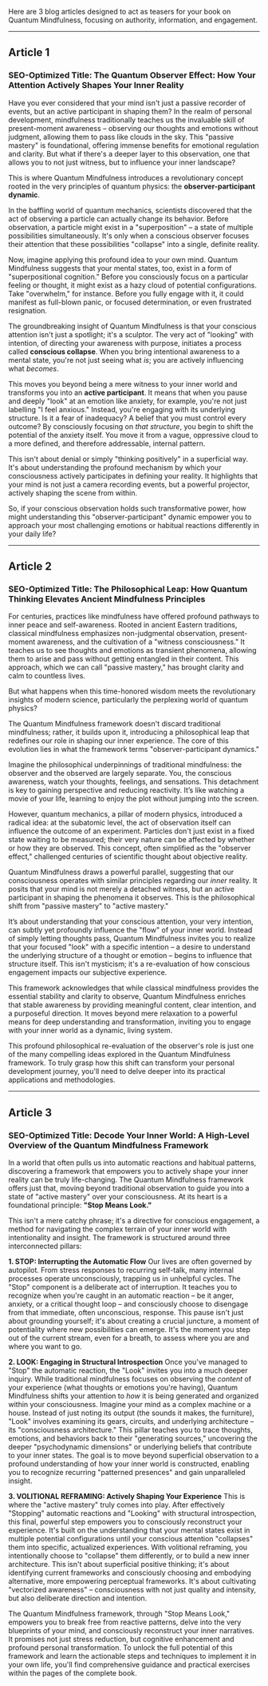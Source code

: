 Here are 3 blog articles designed to act as teasers for your book on Quantum Mindfulness, focusing on authority, information, and engagement.

---

## Article 1

### SEO-Optimized Title: The Quantum Observer Effect: How Your Attention Actively Shapes Your Inner Reality

Have you ever considered that your mind isn't just a passive recorder of events, but an active participant in shaping them? In the realm of personal development, mindfulness traditionally teaches us the invaluable skill of present-moment awareness – observing our thoughts and emotions without judgment, allowing them to pass like clouds in the sky. This "passive mastery" is foundational, offering immense benefits for emotional regulation and clarity. But what if there's a deeper layer to this observation, one that allows you to not just witness, but to influence your inner landscape?

This is where Quantum Mindfulness introduces a revolutionary concept rooted in the very principles of quantum physics: the **observer-participant dynamic**.

In the baffling world of quantum mechanics, scientists discovered that the act of observing a particle can actually change its behavior. Before observation, a particle might exist in a "superposition" – a state of multiple possibilities simultaneously. It's only when a conscious observer focuses their attention that these possibilities "collapse" into a single, definite reality.

Now, imagine applying this profound idea to your own mind. Quantum Mindfulness suggests that your mental states, too, exist in a form of "superpositional cognition." Before you consciously focus on a particular feeling or thought, it might exist as a hazy cloud of potential configurations. Take "overwhelm," for instance. Before you fully engage with it, it could manifest as full-blown panic, or focused determination, or even frustrated resignation.

The groundbreaking insight of Quantum Mindfulness is that your conscious attention isn't just a spotlight; it's a sculptor. The very act of "looking" with intention, of directing your awareness with purpose, initiates a process called **conscious collapse**. When you bring intentional awareness to a mental state, you're not just seeing what *is*; you are actively influencing what *becomes*.

This moves you beyond being a mere witness to your inner world and transforms you into an **active participant**. It means that when you pause and deeply "look" at an emotion like anxiety, for example, you're not just labelling "I feel anxious." Instead, you're engaging with its underlying structure. Is it a fear of inadequacy? A belief that you must control every outcome? By consciously focusing on *that structure*, you begin to shift the potential of the anxiety itself. You move it from a vague, oppressive cloud to a more defined, and therefore addressable, internal pattern.

This isn't about denial or simply "thinking positively" in a superficial way. It's about understanding the profound mechanism by which your consciousness actively participates in defining your reality. It highlights that your mind is not just a camera recording events, but a powerful projector, actively shaping the scene from within.

So, if your conscious observation holds such transformative power, how might understanding this "observer-participant" dynamic empower you to approach your most challenging emotions or habitual reactions differently in your daily life?

---

## Article 2

### SEO-Optimized Title: The Philosophical Leap: How Quantum Thinking Elevates Ancient Mindfulness Principles

For centuries, practices like mindfulness have offered profound pathways to inner peace and self-awareness. Rooted in ancient Eastern traditions, classical mindfulness emphasizes non-judgmental observation, present-moment awareness, and the cultivation of a "witness consciousness." It teaches us to see thoughts and emotions as transient phenomena, allowing them to arise and pass without getting entangled in their content. This approach, which we can call "passive mastery," has brought clarity and calm to countless lives.

But what happens when this time-honored wisdom meets the revolutionary insights of modern science, particularly the perplexing world of quantum physics?

The Quantum Mindfulness framework doesn't discard traditional mindfulness; rather, it builds upon it, introducing a philosophical leap that redefines our role in shaping our inner experience. The core of this evolution lies in what the framework terms "observer-participant dynamics."

Imagine the philosophical underpinnings of traditional mindfulness: the observer and the observed are largely separate. You, the conscious awareness, watch your thoughts, feelings, and sensations. This detachment is key to gaining perspective and reducing reactivity. It’s like watching a movie of your life, learning to enjoy the plot without jumping into the screen.

However, quantum mechanics, a pillar of modern physics, introduced a radical idea: at the subatomic level, the act of observation itself can influence the outcome of an experiment. Particles don't just exist in a fixed state waiting to be measured; their very nature can be affected by whether or how they are observed. This concept, often simplified as the "observer effect," challenged centuries of scientific thought about objective reality.

Quantum Mindfulness draws a powerful parallel, suggesting that our consciousness operates with similar principles regarding our *inner* reality. It posits that your mind is not merely a detached witness, but an active participant in shaping the phenomena it observes. This is the philosophical shift from "passive mastery" to "active mastery."

It’s about understanding that your conscious attention, your very intention, can subtly yet profoundly influence the "flow" of your inner world. Instead of simply letting thoughts pass, Quantum Mindfulness invites you to realize that your focused "look" with a specific intention – a desire to understand the underlying structure of a thought or emotion – begins to influence that structure itself. This isn't mysticism; it's a re-evaluation of how conscious engagement impacts our subjective experience.

This framework acknowledges that while classical mindfulness provides the essential stability and clarity to observe, Quantum Mindfulness enriches that stable awareness by providing meaningful content, clear intention, and a purposeful direction. It moves beyond mere relaxation to a powerful means for deep understanding and transformation, inviting you to engage with your inner world as a dynamic, living system.

This profound philosophical re-evaluation of the observer's role is just one of the many compelling ideas explored in the Quantum Mindfulness framework. To truly grasp how this shift can transform your personal development journey, you'll need to delve deeper into its practical applications and methodologies.

---

## Article 3

### SEO-Optimized Title: Decode Your Inner World: A High-Level Overview of the Quantum Mindfulness Framework

In a world that often pulls us into automatic reactions and habitual patterns, discovering a framework that empowers you to actively shape your inner reality can be truly life-changing. The Quantum Mindfulness framework offers just that, moving beyond traditional observation to guide you into a state of "active mastery" over your consciousness. At its heart is a foundational principle: **"Stop Means Look."**

This isn't a mere catchy phrase; it's a directive for conscious engagement, a method for navigating the complex terrain of your inner world with intentionality and insight. The framework is structured around three interconnected pillars:

**1. STOP: Interrupting the Automatic Flow**
Our lives are often governed by autopilot. From stress responses to recurring self-talk, many internal processes operate unconsciously, trapping us in unhelpful cycles. The "Stop" component is a deliberate act of interruption. It teaches you to recognize when you're caught in an automatic reaction – be it anger, anxiety, or a critical thought loop – and consciously choose to disengage from that immediate, often unconscious, response. This pause isn't just about grounding yourself; it's about creating a crucial juncture, a moment of potentiality where new possibilities can emerge. It's the moment you step out of the current stream, even for a breath, to assess where you are and where you want to go.

**2. LOOK: Engaging in Structural Introspection**
Once you've managed to "Stop" the automatic reaction, the "Look" invites you into a much deeper inquiry. While traditional mindfulness focuses on observing the *content* of your experience (what thoughts or emotions you're having), Quantum Mindfulness shifts your attention to *how* it is being generated and organized within your consciousness. Imagine your mind as a complex machine or a house. Instead of just noting its output (the sounds it makes, the furniture), "Look" involves examining its gears, circuits, and underlying architecture – its "consciousness architecture." This pillar teaches you to trace thoughts, emotions, and behaviors back to their "generating sources," uncovering the deeper "psychodynamic dimensions" or underlying beliefs that contribute to your inner states. The goal is to move beyond superficial observation to a profound understanding of how your inner world is constructed, enabling you to recognize recurring "patterned presences" and gain unparalleled insight.

**3. VOLITIONAL REFRAMING: Actively Shaping Your Experience**
This is where the "active mastery" truly comes into play. After effectively "Stopping" automatic reactions and "Looking" with structural introspection, this final, powerful step empowers you to consciously reconstruct your experience. It's built on the understanding that your mental states exist in multiple potential configurations until your conscious attention "collapses" them into specific, actualized experiences. With volitional reframing, you intentionally choose to "collapse" them differently, or to build a new inner architecture. This isn't about superficial positive thinking; it's about identifying current frameworks and consciously choosing and embodying alternative, more empowering perceptual frameworks. It's about cultivating "vectorized awareness" – consciousness with not just quality and intensity, but also deliberate direction and intention.

The Quantum Mindfulness framework, through "Stop Means Look," empowers you to break free from reactive patterns, delve into the very blueprints of your mind, and consciously reconstruct your inner narratives. It promises not just stress reduction, but cognitive enhancement and profound personal transformation. To unlock the full potential of this framework and learn the actionable steps and techniques to implement it in your own life, you'll find comprehensive guidance and practical exercises within the pages of the complete book.